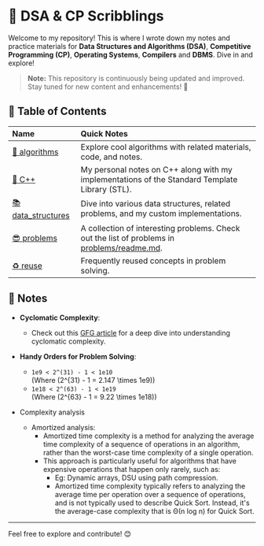 # 🚀 DSA & CP Scribblings

Welcome to my repository! This is where I wrote down my notes and practice materials for **Data Structures and Algorithms (DSA)**, **Competitive Programming (CP)**, **Operating Systems**, **Compilers** and **DBMS**. Dive in and explore!

> **Note:** This repository is continuously being updated and improved. Stay tuned for new content and enhancements! 🔄

## 📑 Table of Contents

| **Name** | **Quick Notes** |
|:--|:---|
| [📘 algorithms](algorithms/) | Explore cool algorithms with related materials, code, and notes. |
| [🔧 C++](C++) | My personal notes on C++ along with my implementations of the Standard Template Library (STL). |
| [📚 data_structures](data_structures/) | Dive into various data structures, related problems, and my custom implementations. |
| [😎 problems](problems) | A collection of interesting problems. Check out the list of problems in [problems/readme.md](problems/readme.md). |
| [♻️ reuse](reuse) | Frequently reused concepts in problem solving. |

## 📝 Notes

- **Cyclomatic Complexity**:
  - Check out this [GFG article](https://www.geeksforgeeks.org/cyclomatic-complexity/) for a deep dive into understanding cyclomatic complexity.
  
- **Handy Orders for Problem Solving**:
  - `1e9 < 2^(31) - 1 < 1e10`  
    (Where \(2^{31} - 1 = 2.147 \times 1e9\))
  - `1e18 < 2^(63) - 1 < 1e19`  
    (Where \(2^{63} - 1 = 9.22 \times 1e18\))

- Complexity analysis
  - Amortized analysis:
    - Amortized time complexity is a method for analyzing the average time complexity of a sequence of operations in an algorithm, rather than the worst-case time complexity of a single operation.
    - This approach is particularly useful for algorithms that have expensive operations that happen only rarely, such as:
      - Eg: Dynamic arrays, DSU using path compression. 
      - Amortized time complexity typically refers to analyzing the average time per operation over a sequence of operations, and is not typically used to describe Quick Sort. Instead, it's the average-case complexity that is Θ(n log n) for Quick Sort.

-------

Feel free to explore and contribute! 😊
